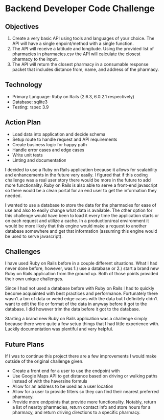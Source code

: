 # Backend Developer Code Challenge

## Objectives
1. Create a very basic API using tools and languages of your choice. The API will have a single enpoint/method with a single function.
2. The API will receive a latitude and longitude. Using the provided list of pharmacies in pharmacies.csv the API will calculate the closest pharmacy to the input.
3. The API will return the closest pharmacy in a consumable response packet that includes distance from, name, and address of the pharmacy.

## Technology
- Primary Language: Ruby on Rails (2.6.3, 6.0.2.1 respectively)
- Database: sqlite3
- Testing: rspec 3.9

## Action Plan
- Load data into application and decide schema
- Setup route to handle request and API requirements
- Create business logic for happy path
- Handle error cases and edge cases
- Write unit tests
- Linting and documentation

I decided to use a Ruby on Rails application because it allows for scalability and enhancements in the future very easily. I figured that if this coding challenge was a real user story there would be more in the future to add more functionality. Ruby on Rails is also able to serve a front-end javascript so there would be a clean portal for an end user to get the information they needed.

I wanted to use a database to store the data for the pharmacies for ease of use and also to easily change what data is available. The other option for this challenge would have been to load it every time the application starts or on each request and utilize a cache. In a production/real environment it would be more likely that this engine would make a request to another database somewhere and get that information (assuming this engine would be used to serve javascript).

## Challenges
I have used Ruby on Rails before in a couple different situations. What I had never done before, however, was 1.) use a database or 2.) start a brand new Ruby on Rails application from the ground up. Both of those points provided their own unique challenges.

Since I had not used a database before with Ruby on Rails I had to quickly become acquainted with best practices and performance. Fortunately there wasn't a ton of data or weird edge cases with the data but I definitely didn't want to edit the file or format of the data in anyway before it got to the database. I did however trim the data before it got to the database.

Starting a brand new Ruby on Rails application was a challenge simply because there were quite a few setup things that I had little experience with. Luckily documentation was plentiful and very helpful.

## Future Plans
If I was to continue this project there are a few improvements I would make outside of the original challenge given.
- Create a front end for a user to use the endpoint with
- Use Google Maps API to get distance based on driving or walking paths instead of with the haversine formula
- Allow for an address to be used as a user location
- Allow for a user to provide filters so they can find their nearest preferred pharmacy.
- Provide more endpoints that provide more functionality. Notably, return a list of nearby pharmacies, return contact info and store hours for a pharmacy, and return driving directions to a specific pharmacy.
